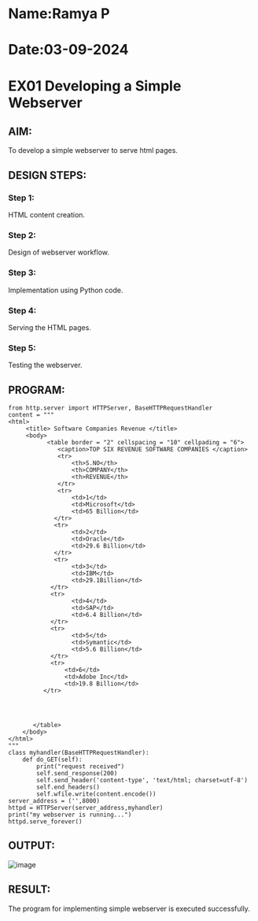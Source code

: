 # Name:Ramya P
# Date:03-09-2024




# EX01 Developing a Simple Webserver

## AIM:
To develop a simple webserver to serve html pages.

## DESIGN STEPS:

### Step 1: 
HTML content creation.

### Step 2:
Design of webserver workflow.

### Step 3:
Implementation using Python code.

### Step 4:
Serving the HTML pages.

### Step 5:
Testing the webserver.


## PROGRAM:
```
from http.server import HTTPServer, BaseHTTPRequestHandler
content = """
<html>
     <title> Software Companies Revenue </title>
     <body>
           <table border = "2" cellspacing = "10" cellpading = "6">
              <caption>TOP SIX REVENUE SOFTWARE COMPANIES </caption>
              <tr>
                  <th>S.NO</th>
                  <th>COMPANY</th>			
                  <th>REVENUE</th>
              </tr>
              <tr>
                  <td>1</td>
                  <td>Microsoft</td>
                  <td>65 Billion</td>
             </tr>
             <tr>
                  <td>2</td>
                  <td>Oracle</td>
                  <td>29.6 Billion</td>
             </tr>
             <tr>
                  <td>3</td>
                  <td>IBM</td>
                  <td>29.1Billion</td>
            </tr>
            <tr>
                  <td>4</td>
                  <td>SAP</td>
                  <td>6.4 Billion</td>
            </tr>
            <tr>
                  <td>5</td>
                  <td>Symantic</td>
                  <td>5.6 Billion</td>
            </tr>
            <tr>
                <td>6</td>
                <td>Adobe Inc</td>
                <td>19.8 Billion</td>
          </tr>
           
            
        

       </table>
    </body>
</html>
"""
class myhandler(BaseHTTPRequestHandler):
    def do_GET(self):
        print("request received")
        self.send_response(200)
        self.send_header('content-type', 'text/html; charset=utf-8')
        self.end_headers()
        self.wfile.write(content.encode())
server_address = ('',8000)
httpd = HTTPServer(server_address,myhandler)
print("my webserver is running...")
httpd.serve_forever()

```

## OUTPUT:

![image](https://github.com/user-attachments/assets/81b12071-0755-4809-9c6c-b5d7f7ba1d42)




## RESULT:
The program for implementing simple webserver is executed successfully.

